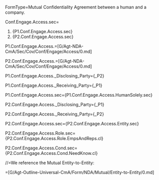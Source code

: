 FormType=Mutual Confidentiality Agreement between a human and a company.

Conf.Engage.Access.sec=<ol><li>{P1.Conf.Engage.Access.sec}<li>{P2.Conf.Engage.Access.sec}</ol>

P1.Conf.Engage.Access.=[G/Agt-NDA-CmA/Sec/Cov/Conf/Engage/Access/0.md]

P2.Conf.Engage.Access.=[G/Agt-NDA-CmA/Sec/Cov/Conf/Engage/Access/0.md]

P1.Conf.Engage.Access._Disclosing_Party={_P2}

P1.Conf.Engage.Access._Receiving_Party={_P1}

P1.Conf.Engage.Access.sec={P1.Conf.Engage.Access.HumanSolely.sec}

P2.Conf.Engage.Access._Disclosing_Party={_P1}

P2.Conf.Engage.Access._Receiving_Party={_P2}

P2.Conf.Engage.Access.sec={P2.Conf.Engage.Access.Entity.sec}

P2.Conf.Engage.Access.Role.sec={P2.Conf.Engage.Access.Role.EmpsAndReps.cl}

P2.Conf.Engage.Access.Cond.sec={P2.Conf.Engage.Access.Cond.NeedKnow.cl}

//=We reference the Mutual Entity-to-Entity:

=[G/Agt-Outline-Universal-CmA/Form/NDA/Mutual/Entity-to-Entity/0.md]